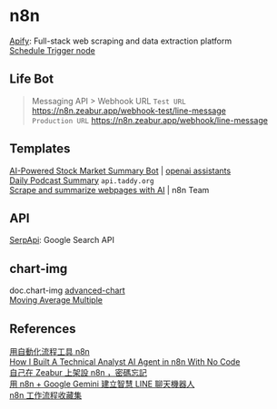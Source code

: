 # n8n

[Apify](https://apify.com/): Full-stack web scraping and data extraction platform  
[Schedule Trigger node](https://docs.n8n.io/integrations/builtin/core-nodes/n8n-nodes-base.scheduletrigger/)  

## Life Bot 

> Messaging API > Webhook URL 
`Test URL` https://n8n.zeabur.app/webhook-test/line-message  
`Production URL` https://n8n.zeabur.app/webhook/line-message  

## Templates

[AI-Powered Stock Market Summary Bot](https://n8n.io/workflows/4867-ai-powered-stock-market-summary-bot/) | [openai assistants](https://platform.openai.com/assistants)  
[Daily Podcast Summary](https://n8n.io/workflows/2433-daily-podcast-summary/) `api.taddy.org`  
[Scrape and summarize webpages with AI](https://n8n.io/workflows/3053-technical-stock-analysis-with-telegram-airtable-and-a-gpt-powered-ai-agent) |  n8n Team


## API

[SerpApi](https://serpapi.com/): Google Search API

## chart-img

doc.chart-img [advanced-chart](https://doc.chart-img.com/#advanced-chart)  
[Moving Average Multiple](https://doc.chart-img.com/#moving-average-multiple)  

## References

[用自動化流程工具 n8n](https://www.youtube.com/watch?v=nwYHurRo4e0)  
[How I Built A Technical Analyst AI Agent in n8n With No Code](https://www.youtube.com/watch?v=dooXxhGy5Ow&t=184s)  
[自己在 Zeabur 上架設 n8n ，密碼忘記](https://www.raven.tw/p/ep-17-zeabur-n8n)  
[用 n8n + Google Gemini 建立智慧 LINE 聊天機器人](https://www.youtube.com/watch?v=14sTKPNFWis)  
[ n8n 工作流程收藏集](https://github.com/cympotek/n8n-workflows/blob/main/README_zh-hant.md)  
